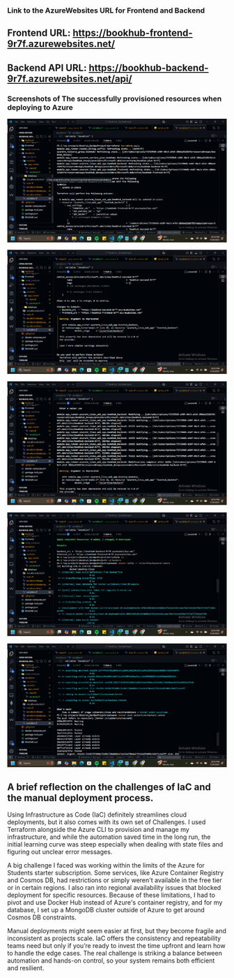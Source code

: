 ### Link to the AzureWebsites URL for Frontend and Backend

## Frontend URL: https://bookhub-frontend-9r7f.azurewebsites.net/ 

## Backend API URL: https://bookhub-backend-9r7f.azurewebsites.net/api/

### Screenshots of The successfully provisioned resources when deploying to Azure

![Terraform is applying infrastructure changes to update the bookhub_backend Azure web app](./screenshots/Screenshot1.png)

![Terraform plans to update one output and warns that the docker_image argument in azurerm_linux_web_app is deprecated and will be removed in version 4.0 of the provider due to some backend dependencies which are deprecated.](./screenshots/Screenshot2.png)

![Terraform applied the changes successfully](./screenshots/Screenshot3.png)

![Building backend images to update changes](./screenshots/Screenshot4.png)

![Pushing changes to the backend images after updating them](./screenshots/Screenshot5.png)


## A brief reflection on the challenges of IaC and the manual deployment process.

Using Infrastructure as Code (IaC) definitely streamlines cloud deployments, but it also comes with its own set of Challenges. I used Terraform alongside the Azure CLI to provision and manage my infrastructure, and while the automation saved time in the long run, the initial learning curve was steep especially when dealing with state files and figuring out unclear error messages.

A big challenge I faced was working within the limits of the Azure for Students starter subscription. Some services, like Azure Container Registry and Cosmos DB, had restrictions or simply weren't available in the free tier or in certain regions. I also ran into regional availability issues that blocked deployment for specific resources. Because of these limitations, I had to pivot and use Docker Hub instead of Azure's container registry, and for my database, I set up a MongoDB cluster outside of Azure to get around Cosmos DB constraints.

Manual deployments might seem easier at first, but they become fragile and inconsistent as projects scale. IaC offers the consistency and repeatability teams need but only if you’re ready to invest the time upfront and learn how to handle the edge cases. The real challenge is striking a balance between automation and hands-on control, so your system remains both efficient and resilient.
